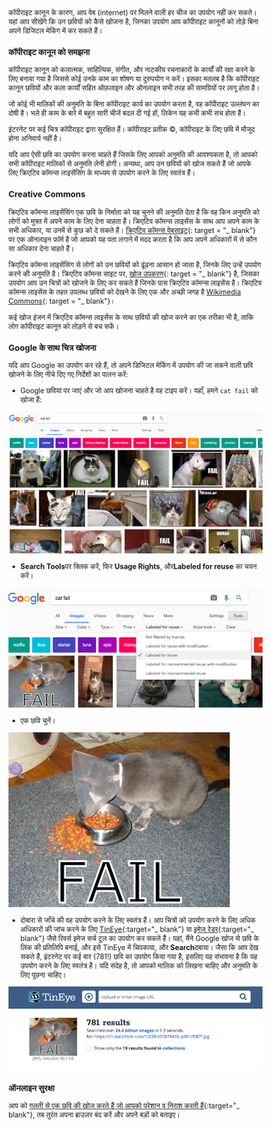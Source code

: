 कॉपीराइट कानून के कारण, आप वेब (internet) पर मिलने वाली हर चीज का उपयोग नहीं कर सकते। यहां आप सीखेंगे कि उन छवियों को कैसे खोजना है, जिनका उपयोग आप कॉपीराइट कानूनों को तोड़े बिना अपने डिजिटल मेकिंग में कर सकते हैं।

### कॉपीराइट कानून को समझना

कॉपीराइट कानून को कलात्मक, साहित्यिक, संगीत, और नाटकीय रचनाकारों के कार्यों की रक्षा करने के लिए बनाया गया है जिससे कोई उनके काम का शोषण या दुरुपयोग न करें। इसका मतलब है कि कॉपीराइट कानून छवियों और कला कार्यों सहित ऑफ़लाइन और ऑनलाइन सभी तरह की सामग्रियों पर लागू होता है।

जो कोई भी मालिकों की अनुमति के बिना कॉपीराइट कार्य का उपयोग करता है, वह कॉपीराइट उल्लंघन का दोषी है। भले ही काम के बारे में बहुत सारी चीजें बदल दी गई हों, लिकेन यह कभी कभी सच होता हैं।

इंटरनेट पर कई चित्र कॉपीराइट द्वारा सुरक्षित हैं। कॉपीराइट प्रतीक ©, कॉपीराइट के लिए छवि में मौजूद होना अनिवार्य नहीं है।

यदि आप ऐसी छवि का उपयोग करना चाहते हैं जिसके लिए आपको अनुमति की आवश्यकता है, तो आपको सभी कॉपीराइट मालिकों से अनुमति लेनी होगी। अन्यथा, आप उन छवियों को खोज सकते हैं जो आपके लिए क्रिएटिव कॉमन्स लाइसेंसिंग के माध्यम से उपयोग करने के लिए स्वतंत्र हैं।

### Creative Commons

क्रिएटिव कॉमन्स लाइसेंसिंग एक छवि के निर्माता को यह चुनने की अनुमति देता है कि वह किन अनुमति को लोगों को मुफ्त में अपने काम के लिए देना चाहता हैं। क्रिएटिव कॉमन्स लाइसेंस के साथ आप अपने काम के सभी अधिकार, या उनमें से कुछ को दे सकते हैं। [क्रिएटिव कॉमन्स वेबसाइट](https://creativecommons.org/){: target = "_ blank"} पर एक ऑनलाइन फॉर्म है जो आपको यह पता लगाने में मदद करता है कि आप अपने अधिकारों में से कौन सा अधिकार देना चाहते हैं।

क्रिएटिव कॉमन्स लाइसेंसिंग से लोगों को उन छवियों को ढूंढना आसान हो जाता है, जिनके लिए उन्हें उपयोग करने की अनुमति है। क्रिएटिव कॉमन्स साइट पर, [खोज उपकरण](https://search.creativecommons.org/){: target = "_ blank"} है, जिसका उपयोग आप उन चित्रों को खोजने के लिए कर सकते हैं जिनके पास क्रिएटिव कॉमन्स लाइसेंस है। क्रिएटिव कॉमन्स लाइसेंस के तहत उपलब्ध छवियों को देखने के लिए एक और अच्छी जगह है [Wikimedia Commons](https://commons.wikimedia.org/wiki/Main_Page){: target = "_ blank"}।

कई खोज इंजन में क्रिएटिव कॉमन्स लाइसेंस के साथ छवियों की खोज करने का एक तरीका भी है, ताकि लोग कॉपीराइट कानून को तोड़ने से बच सकें।

### Google के साथ चित्र खोजना

यदि आप Google का उपयोग कर रहे हैं, तो अपने डिजिटल मेकिंग में उपयोग की जा सकने वाली छवि खोजने के लिए नीचे दिए गए निर्देशों का पालन करें:

+ Google छवियां पर जाएं और जो आप खोजना चाहते है वह टाइप करें। यहाँ, हमने `cat fail` को खोजा हैं:

![Cat Fail Search](images/catfailsearch.png)

+ **Search Tools**पर क्लिक करें, फिर **Usage Rights**, और**Labeled for reuse** का चयन करें।

![Labeled for Reuse](images/labeledforreuse.png)

+ एक छवि चुनें।

![Cat Fail](images/catfail.png)

+ दोबारा से जाँचे की वह उपयोग करने के लिए स्वतंत्र हैं। आप चित्रों को उपयोग करने के लिए अधिक अधिकारों की जांच करने के लिए [TinEye](https://www.tineye.com/){:target="_ blank"} या [इमेज रेडर](https://www.imageraider.com/){:target="_ blank"} जैसे रिवर्स इमेज सर्च टूल का उपयोग कर सकते हैं। यहां, मैंने Google खोज से छवि के लिंक की प्रतिलिपि बनाई, और इसे TinEye में चिपकाया, और **Search**दबाया। जैसा कि आप देख सकते हैं, इंटरनेट पर कई बार (781!) छवि का उपयोग किया गया है, इसलिए यह संभावना है कि यह उपयोग करने के लिए स्वतंत्र है। यदि संदेह है, तो आपको मालिक को लिखना चाहिए और अनुमति के लिए पूछना चाहिए।

![Reverse Search](images/reversesearch.png)

### ऑनलाइन सुरक्षा

आप को [गलती से एक छवि की खोज करते हैं जो आपको परेशान व निराश करती हैं](https://www.thinkuknow.co.uk/11_13/Need-advice/Things-you-see-online/){:target="_ blank"}, तब तुरंत अपना ब्राउज़र बंद करें और अपने बड़ों को बताइए।